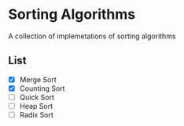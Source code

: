 # Sorting Algorithms

A collection of implemetations of sorting algorithms

## List

- [x] Merge Sort
- [x] Counting Sort
- [ ] Quick Sort
- [ ] Heap Sort
- [ ] Radix Sort
